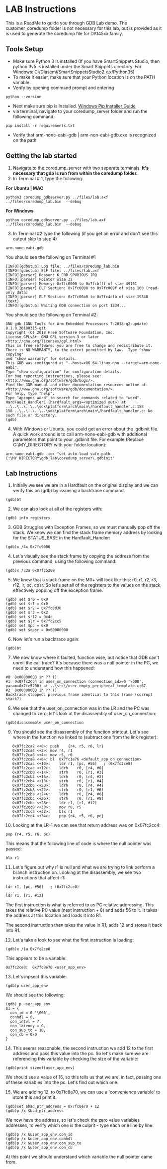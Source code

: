 # LAB Instructions

This is a ReadMe to guide you through GDB Lab demo. The customer_coredump folder is not necessary for this lab, but is provided as it is used to generate the coredump file for DA145xx family.  

## Tools Setup 

- Make sure Python 3 is installed (If you have SmartSnippets Studio, then python 3v5 is installed under the Smart Snippets directory.  For Windows:  C:/Diasemi/SmartSnippetsStudio2.x.x/Python35)
- To make it easier, make sure that your Python location is on the PATH variable.  
- Verify by opening command prompt and entering 
```
python --version
```
- Next make sure pip is installed.  [Windows Pip Installer Guide](https://www.geeksforgeeks.org/how-to-install-pip-on-windows/)
- via terminal, navigate to your coredump_server folder and run the following command:
```
pip install -r requirements.txt
```
- Verify that arm-none-eabi-gdb | arm-non-eabi-gdb.exe is recognized on the path.  

## Getting the lab started
1. Navigate to the coredump_server with two seperate terminals.  **It's necessary that gdb is run from within the coredump folder.**
2. In Terminal # 1, type the following:

**For Ubuntu | MAC**
```
python3 coredump_gdbserver.py ../files/lab.axf ../files/coredump_lab.bin  --debug
```

**For Windows**
```
python coredump_gdbserver.py ../files/lab.axf ../files/coredump_lab.bin  --debug
```

3. In Terminal #2 type the following (if you get an error and don't see this output skip to step 4)
```
arm-none-eabi-gdb
```

You should see the following on Terminal #1
```
[INFO][gdbstub] Log file: ../files/coredump_lab.bin
[INFO][gdbstub] ELF file: ../files/lab.axf
[INFO][parser] Reason: K_ERR_SPURIOUS_IRQ
[INFO][parser] Pointer size 32
[INFO][parser] Memory: 0x7fc0000 to 0x7fcbfff of size 49151
[INFO][parser] ELF Section: 0x7fc0000 to 0x7fc009f of size 160 (read-only data)
[INFO][parser] ELF Section: 0x7fc00a0 to 0x7fc4cfb of size 19548 (text)
[INFO][gdbstub] Waiting GDB connection on port 1234...

```

You should see the following on Terminal #2:

```
GNU gdb (GNU Tools for Arm Embedded Processors 7-2018-q2-update) 8.1.0.20180315-git
Copyright (C) 2018 Free Software Foundation, Inc.
License GPLv3+: GNU GPL version 3 or later <http://gnu.org/licenses/gpl.html>
This is free software: you are free to change and redistribute it.
There is NO WARRANTY, to the extent permitted by law.  Type "show copying"
and "show warranty" for details.
This GDB was configured as "--host=x86_64-linux-gnu --target=arm-none-eabi".
Type "show configuration" for configuration details.
For bug reporting instructions, please see:
<http://www.gnu.org/software/gdb/bugs/>.
Find the GDB manual and other documentation resources online at:
<http://www.gnu.org/software/gdb/documentation/>.
For help, type "help".
Type "apropos word" to search for commands related to "word".
HardFault_HandlerC (hardfault_args=<optimized out>) at ..\..\..\..\..\sdk\platform\arch\main\/hardfault_handler.c:158
158	..\..\..\..\..\sdk\platform\arch\main\/hardfault_handler.c: No such file or directory.
(gdb) 

```

4.  With Windows or Ubuntu, you could get an error about the .gdbinit file.   A quick work around is to call arm-none-eabi-gdb with additional parameters that point to your .gdbinit file.  For example (Replace C:\MY_DIRECTORY with your folder location):

```
arm-none-eabi-gdb -iex "set auto-load safe-path C:\MY_DIRECTORY\gdb_lab\coredump_server\.gdbinit"
```

## Lab Instructions

1. Initially we see we are in a Hardfault on the original display and we can verify this on (gdb) by issueing a backtrace command.
```
(gdb)bt
```

2.  We can also look at all of the registers with:

```
(gdb) info registers
```

3. GDB Struggles with Exception Frames, so we must manually pop off the stack.  We know we can find the stack frame memory address by looking for the STATUS_BASE in the Hardfault_Handler:

```
(gdb)x /4x 0x7fc9000
```

4.  Let's visually see the stack frame by copying the address from the previous command, using the following command:

```
(gdb)x /32a 0x07fc5208
```

5. We know that a stack frame on the M0+ will look like this:  r0, r1, r2, r3, r12, lr, pc, cpsr.  So let's set all of the registers to the values on the stack, effectively popping off the exception frame.

```
(gdb) set $r0 = 0x0
(gdb) set $r1 = 0x0
(gdb) set $r2 = 0x7fc8d30
(gdb) set $r3 = 0x2
(gdb) set $r12 = 0x4c
(gdb) set $lr = 0x7fc2cc5
(gdb) set $pc = 0x0
(gdb) set $cpsr = 0x60000000
```

6.  Now let's run a backtrace again:

```
(gdb)bt
```

7.  We now know where it faulted, function wise, but notice that GDB can't unroll the call trace? It's because there was a null pointer in the PC, we need to understand how this happened:

```
#0  0x00000000 in ?? ()
#1  0x07fc2cc4 in user_on_connection (connection_idx=0 '\000', param=0x7fc5208) at ..\src\/user_empty_peripheral_template.c:67
#2  0x00000000 in ?? ()
Backtrace stopped: previous frame identical to this frame (corrupt stack?)
```

8.  We see that the user_on_connection was in the LR and the PC was changed to zero, let's look at the disassembly of user_on_connection:

```
(gdb)disassemble user_on_connection
```

9.  You should see the disassembly of the function printout.  Let's see where in the function we linked to (subtract one from the link register):

```
   0x07fc2ca2 <+0>:	push	{r4, r5, r6, lr}
   0x07fc2ca4 <+2>:	mov	r4, r1
   0x07fc2ca6 <+4>:	mov	r5, r0
   0x07fc2ca8 <+6>:	bl	0x7fc1e76 <default_app_on_connection>
   0x07fc2cac <+10>:	ldr	r1, [pc, #56]	; (0x7fc2ce8)
   0x07fc2cae <+12>:	ldrh	r0, [r4, #0]
   0x07fc2cb0 <+14>:	strh	r0, [r1, #2]
   0x07fc2cb2 <+16>:	ldrh	r0, [r4, #2]
   0x07fc2cb4 <+18>:	strh	r0, [r1, #4]
   0x07fc2cb6 <+20>:	ldrh	r0, [r4, #4]
   0x07fc2cb8 <+22>:	strh	r0, [r1, #6]
   0x07fc2cba <+24>:	ldrh	r0, [r4, #6]
   0x07fc2cbc <+26>:	strh	r0, [r1, #8]
   0x07fc2cbe <+28>:	ldr	r1, [r1, #12]
   0x07fc2cc0 <+30>:	mov	r0, r5
   0x07fc2cc2 <+32>:	blx	r1
   0x07fc2cc4 <+34>:	pop	{r4, r5, r6, pc}
```

10.  Looking at the LR-1 we can see that return address was on 0x07fc2cc4:

```
pop	{r4, r5, r6, pc}
```

This means that the following line of code is where the null pointer was passed:

```
blx	r1
```

11. Let's figure out why r1 is null and what we are trying to link perform a branch instruction on. Looking at the disassembly, we see two instructions that affect r1:

```
ldr	r1, [pc, #56]	; (0x7fc2ce8)
....
ldr	r1, [r1, #12]
```

The first instruction is what is referred to as PC relative addressing.  This takes the relative PC value (next instruction + 8) and adds 56 to it.  It takes the address at this location and loads it into R1.  

The second instruction then takes the value in R1, adds 12 and stores it back into R1.  

12.  Let's take a look to see what the first instruction is loading:

```
(gdb)x /1a 0x7fc2ce8
```
This appears to be a variable:

```
0x7fc2ce8:	0x7fc8e70 <user_app_env>
```

13.  Let's inpsect this variable:

```
(gdb)p user_app_env
```

We should see the following:

```
(gdb) p user_app_env
$1 = {
  con_id = 0 '\000', 
  conhdl = 0, 
  con_intvl = 7, 
  con_latency = 0, 
  con_sup_to = 10, 
  con_cb = 0x0
}
```

14.  This seems reasonable, the second instruction we add 12 to the first address and pass this value into the pc.  So let's make sure we are referencing this variable by checking the size of the variable:

```
(gdb)print sizeof(user_app_env)
```

We should see a value of 16, so this tells us that we are, in fact, passing one of these variables into the pc.  Let's find out which one:

15.  We are adding 12, to 0x7fc8e70, we can use a 'convenience variable' to store this and print it.

```
(gdb)set $bad_ptr_address = 0x7fc8e70 + 12
(gdb)p /x $bad_ptr_address
```

We now have the address, so let's check the zero value variables addresses, to verify which one is the culprit - type each one line by line:

```
(gdb)p /x &user_app_env.con_id
(gdb)p /x &user_app_env.conhdl
(gdb)p /x &user_app_env.con_sup_to
(gdb)p /x &user_app_env.con_cb
```
At this point we should understand which variable the null pointer came from.  


